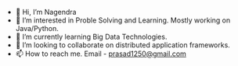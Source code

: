 - 👋 Hi, I’m Nagendra
- 👀 I’m interested in Proble Solving and Learning. Mostly working on Java/Python.
- 🌱 I’m currently learning Big Data Technologies.
- 💞️ I’m looking to collaborate on distributed application frameworks.
- 📫 How to reach me. Email - prasad1250@gmail.com

<!---
nagendraprasadm/nagendraprasadm is a ✨ special ✨ repository because its `README.md` (this file) appears on your GitHub profile.
You can click the Preview link to take a look at your changes.
--->
